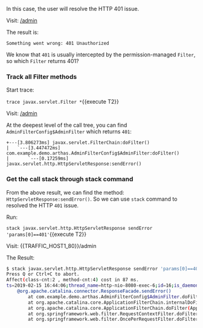 In this case, the user will resolve the HTTP 401 issue.

Visit: [/admin]({{TRAFFIC_HOST1_80}}/admin)

The result is:

```
Something went wrong: 401 Unauthorized
```

We know that `401` is usually intercepted by the permission-managed `Filter`, so which `Filter` returns 401?

### Track all Filter methods

Start trace:

`trace javax.servlet.Filter *`{{execute T2}}

Visit: [/admin]({{TRAFFIC_HOST1_80}}/admin)

At the deepest level of the call tree, you can find `AdminFilterConfig$AdminFilter` which returns `401`:

```
+---[3.806273ms] javax.servlet.FilterChain:doFilter()
|   `---[3.447472ms] com.example.demo.arthas.AdminFilterConfig$AdminFilter:doFilter()
|       `---[0.17259ms] javax.servlet.http.HttpServletResponse:sendError()
```

### Get the call stack through stack command

From the above result, we can find the method: `HttpServletResponse:sendError()`. So we can use `stack` command to resolved the HTTP `401` issue.

Run:

`stack javax.servlet.http.HttpServletResponse sendError 'params[0]==401'`{{execute T2}}

Visit: {{TRAFFIC_HOST1_80}}/admin

The Result:

```bash
$ stack javax.servlet.http.HttpServletResponse sendError 'params[0]==401'
Press Q or Ctrl+C to abort.
Affect(class-cnt:2 , method-cnt:4) cost in 87 ms.
ts=2019-02-15 16:44:06;thread_name=http-nio-8080-exec-6;id=16;is_daemon=true;priority=5;TCCL=org.springframework.boot.context.embedded.tomcat.TomcatEmbeddedWebappClassLoader@8546cd5
    @org.apache.catalina.connector.ResponseFacade.sendError()
        at com.example.demo.arthas.AdminFilterConfig$AdminFilter.doFilter(AdminFilterConfig.java:38)
        at org.apache.catalina.core.ApplicationFilterChain.internalDoFilter(ApplicationFilterChain.java:193)
        at org.apache.catalina.core.ApplicationFilterChain.doFilter(ApplicationFilterChain.java:166)
        at org.springframework.web.filter.RequestContextFilter.doFilterInternal(RequestContextFilter.java:99)
        at org.springframework.web.filter.OncePerRequestFilter.doFilter(OncePerRequestFilter.java:107)
```

